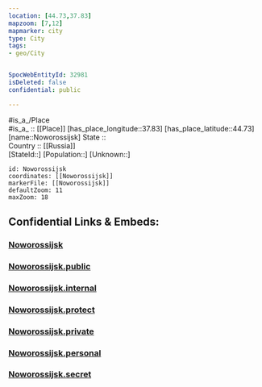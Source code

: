 ```yaml
---
location: [44.73,37.83] 
mapzoom: [7,12] 
mapmarker: city 
type: City
tags:
- geo/City


SpocWebEntityId: 32981
isDeleted: false
confidential: public

---
```

#is_a_/Place  
#is_a_ :: [[Place]] 
[has_place_longitude::37.83] 
[has_place_latitude::44.73] 
[name::Noworossijsk] 
State ::  
Country :: [[Russia]]  
[StateId::] 
[Population::] 
[Unknown::] 


```leaflet
id: Noworossijsk
coordinates: [[Noworossijsk]] 
markerFile: [[Noworossijsk]] 
defaultZoom: 11 
maxZoom: 18
```


## Confidential Links & Embeds: 

### [Noworossijsk](/_Standards/Earth/Continent/Europe/Europe~East/Russia/Russia~South/Krasnodar_Krai/City/Noworossijsk.md) 

### [Noworossijsk.public](/_public/Earth/Continent/Europe/Europe~East/Russia/Russia~South/Krasnodar_Krai/City/Noworossijsk.public.md) 

### [Noworossijsk.internal](/_internal/Earth/Continent/Europe/Europe~East/Russia/Russia~South/Krasnodar_Krai/City/Noworossijsk.internal.md) 

### [Noworossijsk.protect](/_protect/Earth/Continent/Europe/Europe~East/Russia/Russia~South/Krasnodar_Krai/City/Noworossijsk.protect.md) 

### [Noworossijsk.private](/_private/Earth/Continent/Europe/Europe~East/Russia/Russia~South/Krasnodar_Krai/City/Noworossijsk.private.md) 

### [Noworossijsk.personal](/_personal/Earth/Continent/Europe/Europe~East/Russia/Russia~South/Krasnodar_Krai/City/Noworossijsk.personal.md) 

### [Noworossijsk.secret](/_secret/Earth/Continent/Europe/Europe~East/Russia/Russia~South/Krasnodar_Krai/City/Noworossijsk.secret.md)

